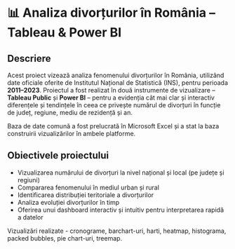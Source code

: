 # 📊 Analiza divorțurilor în România – Tableau & Power BI

## Descriere

Acest proiect vizează analiza fenomenului divorțurilor în România, utilizând date oficiale oferite de Institutul Național de Statistică (INS), pentru perioada **2011–2023**. Proiectul a fost realizat în două instrumente de vizualizare – **Tableau Public** și **Power BI** – pentru a evidenția cât mai clar și interactiv diferențele și tendințele în ceea ce privește numărul de divorțuri în funcție de județ, regiune, mediu de rezidență și an.

Baza de date comună a fost prelucrată în Microsoft Excel și a stat la baza construirii vizualizărilor în ambele platforme.

## Obiectivele proiectului

- Vizualizarea numărului de divorțuri la nivel național și local (pe județe și regiuni)
- Compararea fenomenului în mediul urban și rural
- Identificarea distribuției teritoriale a divorțurilor
- Analiza evoluției divorțurilor în timp
- Oferirea unui dashboard interactiv și intuitiv pentru interpretarea rapidă a datelor

 Vizualizări realizate - cronograme, barchart-uri, harti, heatmap, histograma, packed bubbles, pie chart-uri, treemap. 
